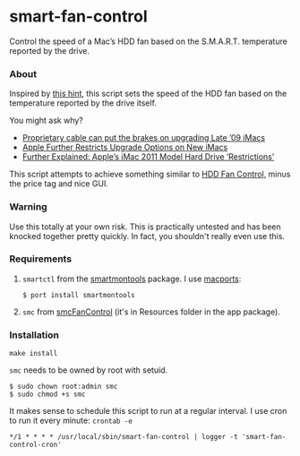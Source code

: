 smart-fan-control
=================

Control the speed of a Mac’s HDD fan based on the S.M.A.R.T. temperature reported by the drive.

### About

Inspired by [this hint](http://hints.macworld.com/article.php?story=20110704054835249), this script sets the speed of the HDD fan based on the temperature reported by the drive itself.

You might ask why?

* [Proprietary cable can put the brakes on upgrading Late ’09 iMacs](http://blog.macsales.com/2751-proprietary-cable-can-put-the-brakes-on-upgrading-late-09-imacs)
* [Apple Further Restricts Upgrade Options on New iMacs](http://blog.macsales.com/10146-apple-further-restricts-upgrade-options-on-new-imacs)
* [Further Explained: Apple’s iMac 2011 Model Hard Drive ‘Restrictions’](http://blog.macsales.com/10206-further-explained-apples-imac-2011-model-hard-drive-restrictions)

This script attempts to achieve something similar to [HDD Fan Control](http://www.hddfancontrol.com/), minus the price tag and nice GUI.

### Warning

Use this totally at your own risk. This is practically untested and has been knocked together pretty quickly. In fact, you shouldn't really even use this.

### Requirements

1.  <code>smartctl</code> from the [smartmontools](http://sourceforge.net/apps/trac/smartmontools/) package. I use [macports](http://www.macports.org/):
    
        $ port install smartmontools

2.  <code>smc</code> from [smcFanControl](http://www.eidac.de/?cat=40) (it's in Resources folder in the app package).

### Installation

    make install

<code>smc</code> needs to be owned by root with setuid.

    $ sudo chown root:admin smc
    $ sudo chmod +s smc

It makes sense to schedule this script to run at a regular interval. I use cron to run it every minute: <code>crontab -e</code>

    */1 * * * * /usr/local/sbin/smart-fan-control | logger -t 'smart-fan-control-cron'
